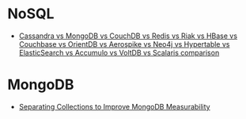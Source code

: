 NoSQL
=====
* [Cassandra vs MongoDB vs CouchDB vs Redis vs Riak vs HBase vs Couchbase vs OrientDB vs Aerospike vs Neo4j vs Hypertable vs ElasticSearch vs Accumulo vs VoltDB vs Scalaris comparison](http://kkovacs.eu/cassandra-vs-mongodb-vs-couchdb-vs-redis)

# MongoDB
* [Separating Collections to Improve MongoDB Measurability](https://blog.compose.io/separating-collections-to-improve-mongodb-measurability/)
